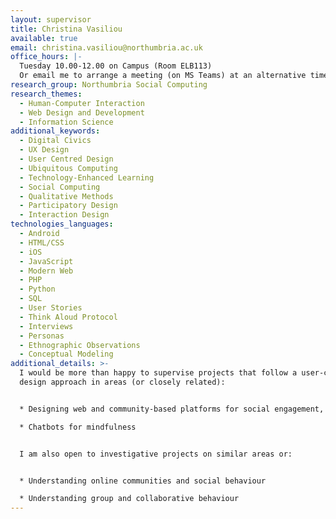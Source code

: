 ```yaml
---
layout: supervisor
title: Christina Vasiliou
available: true
email: christina.vasiliou@northumbria.ac.uk
office_hours: |-
  Tuesday 10.00-12.00 on Campus (Room ELB113)
  Or email me to arrange a meeting (on MS Teams) at an alternative time.
research_group: Northumbria Social Computing
research_themes:
  - Human-Computer Interaction
  - Web Design and Development
  - Information Science
additional_keywords:
  - Digital Civics
  - UX Design
  - User Centred Design
  - Ubiquitous Computing
  - Technology-Enhanced Learning
  - Social Computing
  - Qualitative Methods
  - Participatory Design
  - Interaction Design
technologies_languages:
  - Android
  - HTML/CSS
  - iOS
  - JavaScript
  - Modern Web
  - PHP
  - Python
  - SQL
  - User Stories
  - Think Aloud Protocol
  - Interviews
  - Personas
  - Ethnographic Observations
  - Conceptual Modeling
additional_details: >-
  I would be more than happy to supervise projects that follow a user-centred
  design approach in areas (or closely related):


  * Designing web and community-based platforms for social engagement, learning and training.

  * Chatbots for mindfulness


  I am also open to investigative projects on similar areas or:


  * Understanding online communities and social behaviour

  * Understanding group and collaborative behaviour
---
```


